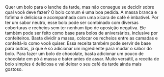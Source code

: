 
Quer um bolo para o lanche da tarde, mas não consegue se decidir sobre qual você deve fazer? O bolo comum é uma boa pedida. A massa branca e fofinha é deliciosa e acompanhada com uma xícara de café é imbatível. Por ter um sabor neutro, esse bolo pode ser combinado com diversas coberturas e recheios sem ter nenhum tipo de oposição negativa. Ele também pode ser feito como base para bolos de aniversários, inclusive por confeiteiros. Basta dividir a massa, colocar os recheios entre as camadas e confeitá-lo como você quiser. Essa receita também pode servir de base para outras, já que é só adicionar um ingrediente para mudar o sabor do bolo. Para fazer um bolo de chocolate, basta adicionar um pouco de chocolate em pó à massa e bater antes de assar. Muito versátil, a receita de bolo simples é deliciosa e vai deixar o seu café da tarde ainda mais gostoso.

